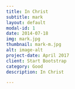 ```yaml
---
title: In Christ
subtitle: mark
layout: default
modal-id: 1
date: 2014-07-18
img: mark.jpg
thumbnail: mark-m.jpg
alt: image-alt
project-date: April 2017
client: Start Bootstrap
category: Good
description: In Christ

---
```

